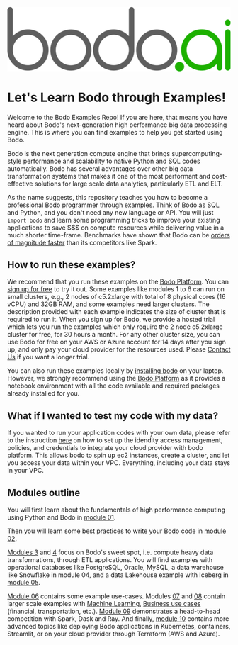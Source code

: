 ![](bodo-gray-green.svg)

# Let's Learn Bodo through Examples!

Welcome to the Bodo Examples Repo! If you are here, that means you have heard about Bodo's next-generation high performance big data processing engine. This is where you can find examples to help you get started using Bodo. 

Bodo is the next generation compute engine that brings supercomputing-style performance and scalability to native Python and SQL codes automatically. Bodo has several advantages over other big data transformation systems that makes it one of the most performant and cost-effective solutions for large scale data analytics, particularly ETL and ELT. 

As the name suggests, this repository teaches you how to become a professional Bodo programmer through examples. Think of Bodo as SQL and Python, and you don't need any new language or API. You will just `import bodo` and learn some programming tricks to improve your existing applications to save $$$ on compute resources while delivering value in a much shorter time-frame. Benchmarks have shown that Bodo can be [orders of magnitude faster](https://www.bodo.ai/blog/performance-and-cost-of-bodo-vs-spark-dask-ray) than its competitors like Spark. 


## How to run these examples?

We recommend that you run these examples on the [Bodo Platform](https://platform.bodo.ai/account/sign-up). You can [sign up for free]((https://platform.bodo.ai/account/sign-up)) to try it out. Some examples like modules 1 to 6 can run on small clusters, e.g., 2 nodes of c5.2xlarge with total of 8 physical cores (16 vCPU) and 32GB RAM, and some examples need larger clusters. The description provided with each example indicates the size of cluster that is required to run it. When you sign up for Bodo, we provide a hosted trial which lets you run the examples which only require the 2 node c5.2xlarge cluster for free, for 30 hours a month. For any other cluster size, you can use Bodo for free on your AWS or Azure account for 14 days after you sign up, and only pay your cloud provider for the resources used. Please [Contact Us](https://www.bodo.ai/contact) if you want a longer trial.

You can also run these examples locally by [installing bodo](https://docs.bodo.ai/latest/installation_and_setup/install/#install)  on your laptop. However, we strongly recommend using the [Bodo Platform](https://platform.bodo.ai) as it provides a notebook environment with all the code available and required packages already installed for you. 

## What if I wanted to test my code with my data?

If you wanted to run your application codes with your own data, please refer to the instruction [here](https://docs.bodo.ai/2022.7/installation_and_setup/bodo_platform_aws/#setup-iam-role) on how to set up the idendity access management, policies, and credentials to integrate your cloud provider with bodo platform. This allows bodo to spin up ec2 instances, create a cluster, and let you access your data within your VPC. Everything, including your data stays in your VPC.


## Modules outline

You will first learn about the fundamentals of high performance computing using Python and Bodo in [module 01](01-Basics-of-HPC-with-Python-SQL). 

Then you will learn some best practices to write your Bodo code in [module 02](02-Getting-Started-with-Bodo). 

[Modules 3](03-ETL-Data-Lakes-Operational-Databases) and [4](04-ETL-Data-Warehouses-Snowflake) focus on Bodo's sweet spot, i.e. compute heavy data transformations, through ETL applications. You will find examples with operational databases like PostgreSQL, Oracle, MySQL, a data warehouse like Snowflake in module 04, and a data Lakehouse example with Iceberg in [module 05](05-ETL-Data-Lakehouses-Iceberg). 

[Module 06](06-Bodo-Free-Trial) contains some example use-cases. Modules [07](07-Machine-Learning-at-Scale) and [08](08-Business-Usecases-at-Scale) contain larger scale examples with [Machine Learning](07-Machine-Learning-at-Scale), [Business use cases](08-Business-Usecases-at-Scale) (financial, transportation, etc.). [Module 09](09-Compare-Bodo-with-Spark-Dask-Ray) demonstrates a head-to-head competition with Spark, Dask and Ray. And finally, [module 10](10-Advanced) contains more advanced topics like deploying Bodo applications in Kubernetes, containers, Streamlit, or on your cloud provider through Terraform (AWS and Azure). 

